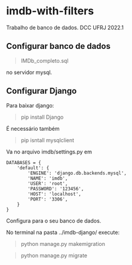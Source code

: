 # imdb-with-filters
Trabalho de banco de dados. DCC UFRJ 2022.1

## Configurar banco de dados
> IMDb_completo.sql

no servidor mysql.


## Configurar Django

Para baixar django: 
> pip install Django

É necessário também

> pip isntall mysqlclient

Va no arquivo imdb/settings.py
em
```
DATABASES = {
    'default': {
        'ENGINE': 'django.db.backends.mysql',
        'NAME': 'imdb',
        'USER': 'root',
        'PASSWORD': '123456',
        'HOST': 'localhost',
        'PORT': '3306',
    }
}
```
Configura para o seu banco de dados.

No terminal na pasta ../imdb-django/
execute: 
> python manage.py makemigration

> python manage.py migrate
